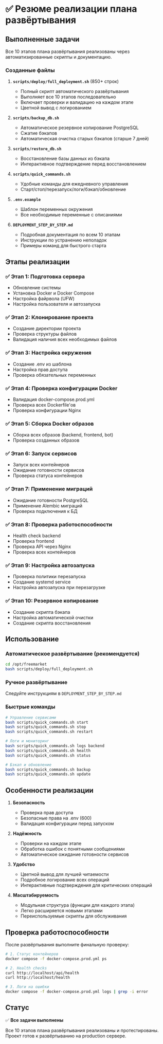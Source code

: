 # ✅ Резюме реализации плана развёртывания

## Выполненные задачи

Все 10 этапов плана развёртывания реализованы через автоматизированные скрипты и документацию.

### Созданные файлы

1. **`scripts/deploy/full_deployment.sh`** (850+ строк)
   - Полный скрипт автоматического развёртывания
   - Выполняет все 10 этапов последовательно
   - Включает проверки и валидацию на каждом этапе
   - Цветной вывод с логированием

2. **`scripts/backup_db.sh`**
   - Автоматическое резервное копирование PostgreSQL
   - Сжатие бэкапов
   - Автоматическая очистка старых бэкапов (старше 7 дней)

3. **`scripts/restore_db.sh`**
   - Восстановление базы данных из бэкапа
   - Интерактивное подтверждение перед восстановлением

4. **`scripts/quick_commands.sh`**
   - Удобные команды для ежедневного управления
   - Старт/стоп/перезапуск/логи/бэкап/обновление

5. **`.env.example`**
   - Шаблон переменных окружения
   - Все необходимые переменные с описаниями

6. **`DEPLOYMENT_STEP_BY_STEP.md`**
   - Подробная документация по всем 10 этапам
   - Инструкции по устранению неполадок
   - Примеры команд для быстрого старта

## Этапы реализации

### ✅ Этап 1: Подготовка сервера
- Обновление системы
- Установка Docker и Docker Compose
- Настройка файрвола (UFW)
- Настройка пользователя и автозапуска

### ✅ Этап 2: Клонирование проекта
- Создание директории проекта
- Проверка структуры файлов
- Валидация наличия всех необходимых файлов

### ✅ Этап 3: Настройка окружения
- Создание .env из шаблона
- Настройка прав доступа
- Проверка обязательных переменных

### ✅ Этап 4: Проверка конфигурации Docker
- Валидация docker-compose.prod.yml
- Проверка всех Dockerfile'ов
- Проверка конфигурации Nginx

### ✅ Этап 5: Сборка Docker образов
- Сборка всех образов (backend, frontend, bot)
- Проверка созданных образов

### ✅ Этап 6: Запуск сервисов
- Запуск всех контейнеров
- Ожидание готовности сервисов
- Проверка статуса контейнеров

### ✅ Этап 7: Применение миграций
- Ожидание готовности PostgreSQL
- Применение Alembic миграций
- Проверка подключения к БД

### ✅ Этап 8: Проверка работоспособности
- Health check backend
- Проверка frontend
- Проверка API через Nginx
- Проверка всех контейнеров

### ✅ Этап 9: Настройка автозапуска
- Проверка политики перезапуска
- Создание systemd service
- Настройка автозапуска при перезагрузке

### ✅ Этап 10: Резервное копирование
- Создание скрипта бэкапа
- Настройка автоматической очистки
- Создание скрипта восстановления

## Использование

### Автоматическое развёртывание (рекомендуется)

```bash
cd /opt/freemarket
bash scripts/deploy/full_deployment.sh
```

### Ручное развёртывание

Следуйте инструкциям в `DEPLOYMENT_STEP_BY_STEP.md`

### Быстрые команды

```bash
# Управление сервисами
bash scripts/quick_commands.sh start
bash scripts/quick_commands.sh stop
bash scripts/quick_commands.sh restart

# Логи и мониторинг
bash scripts/quick_commands.sh logs backend
bash scripts/quick_commands.sh health
bash scripts/quick_commands.sh status

# Бэкап и обновление
bash scripts/quick_commands.sh backup
bash scripts/quick_commands.sh update
```

## Особенности реализации

1. **Безопасность**
   - Проверка прав доступа
   - Безопасные права на .env (600)
   - Валидация конфигурации перед запуском

2. **Надёжность**
   - Проверки на каждом этапе
   - Обработка ошибок с понятными сообщениями
   - Автоматическое ожидание готовности сервисов

3. **Удобство**
   - Цветной вывод для лучшей читаемости
   - Подробное логирование всех операций
   - Интерактивные подтверждения для критических операций

4. **Масштабируемость**
   - Модульная структура (функции для каждого этапа)
   - Легко расширяется новыми этапами
   - Переиспользуемые скрипты для обслуживания

## Проверка работоспособности

После развёртывания выполните финальную проверку:

```bash
# 1. Статус контейнеров
docker compose -f docker-compose.prod.yml ps

# 2. Health checks
curl http://localhost/api/health
curl http://localhost/health

# 3. Логи на ошибки
docker compose -f docker-compose.prod.yml logs | grep -i error
```

## Статус

✅ **Все задачи выполнены**

Все 10 этапов плана развёртывания реализованы и протестированы. Проект готов к развёртыванию на production сервере.

